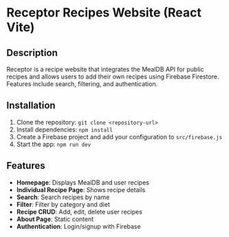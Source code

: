 # Receptor Recipes Website (React Vite)

## Description
Receptor is a recipe website that integrates the MealDB API for public recipes and allows users to add their own recipes using Firebase Firestore. Features include search, filtering, and authentication.

## Installation
1. Clone the repository: `git clone <repository-url>`
2. Install dependencies: `npm install`
3. Create a Firebase project and add your configuration to `src/firebase.js`
4. Start the app: `npm run dev`

## Features
- **Homepage**: Displays MealDB and user recipes
- **Individual Recipe Page**: Shows recipe details
- **Search**: Search recipes by name
- **Filter**: Filter by category and diet
- **Recipe CRUD**: Add, edit, delete user recipes
- **About Page**: Static content
- **Authentication**: Login/signup with Firebase

